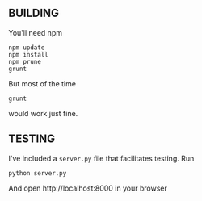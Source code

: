 BUILDING
----

You'll need npm

```
npm update
npm install
npm prune
grunt
```

But most of the time 

```
grunt
```

would work just fine.

TESTING
----

I've included a ```server.py``` file that facilitates testing. Run

```
python server.py
```

And open http://localhost:8000 in your browser
